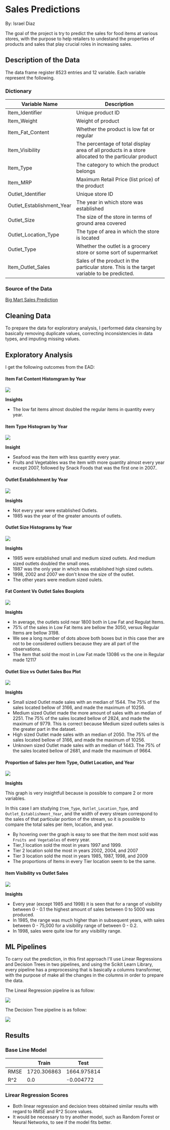 # Sales Predictions

By: Israel Diaz

The goal of the project is try to predict the sales for food items at various stores, with the purpose to help retailers to undestand the properties of products and sales that play crucial roles in increasing sales. 

## Description of the Data

The data frame register 8523 entries and 12 variable. Each variable represent the following.

### Dictionary

|Variable Name            	| Description |
|---------------------------|-------------|
|Item_Identifier            |	Unique product ID|
|Item_Weight	              | Weight of product|
|Item_Fat_Content           |	Whether the product is low fat or regular|
|Item_Visibility          	|The percentage of total display area of all products in a store allocated to the particular product|
|Item_Type	                |The category to which the product belongs|
|Item_MRP	                  |Maximum Retail Price (list price) of the product|
|Outlet_Identifier          |Unique store ID|
|Outlet_Establishment_Year	|The year in which store was established|
|Outlet_Size	              |The size of the store in terms of ground area covered|
|Outlet_Location_Type	      |The type of area in which the store is located|
|Outlet_Type	              |Whether the outlet is a grocery store or some sort of supermarket|
|Item_Outlet_Sales         	|Sales of the product in the particular store. This is the target variable to be predicted. |

### Source of the Data

[Big Mart Sales Prediction](https://datahack.analyticsvidhya.com/contest/practice-problem-big-mart-sales-iii/)

## Cleaning Data

To prepare the data for exploratory analysis, I performed data cleansing by basically removing duplicate values, correcting inconsistencies in data types, and imputing missing values.

## Exploratory Analysis

I get the following outcomes from the EAD:

#### Item Fat Content Histomgram by Year

![](https://raw.githubusercontent.com/diazid/sales-predictions/main/histogram1.png)

**Insights**
* The low fat items almost doubled the regular items in quantity every year.

#### Item Type Histogram by Year

![](https://raw.githubusercontent.com/diazid/sales-predictions/main/histogram2.png)

**Insight**

* Seafood was the item with less quantity every year. 
* Fruits and Vegetables was the item with more quantity almost every year except 2007, followed by Snack Foods that was the first one in 2007..

#### Outlet Establishment by Year

![](https://raw.githubusercontent.com/diazid/sales-predictions/main/histogram3.png)

**Insights**

* Not every year were established Outlets.
* 1985 was the year of the greater amounts of outlets. 

#### Outlet Size Histograms by Year

![](https://raw.githubusercontent.com/diazid/sales-predictions/main/histogram4.png)

**Insights**

* 1985 were established small and medium sized outlets. And medium sized outlets doubled the small ones.
* 1987 was the only year in which was established high sized outlets. 
* 1998, 2002 and 2007 we don't know the size of the outlet.
* The other years were medium sized oulets. 

#### Fat Content Vs Outlet Sales Boxplots

![](https://github.com/diazid/sales-predictions/raw/main/boxplot1.png)

**Insights**

* In average, the outlets sold near 1800 both in Low Fat and Regulat Items. 
* 75% of the sales in Low Fat items are bellow the 3050, versus Regular Items are bellow 3198.
* We see a long number of dots above both boxes but in this case ther are not to be considered outliers because they are all part of the observations. 
* The item that sold the most in Low Fat made 13086 vs the one in Regular made 12117

#### Outlet Size vs Outlet Sales Box Plot

![](https://github.com/diazid/sales-predictions/raw/main/boxplot2.png)

**Insights**

* Small sized Outlet made sales with an median of 1544. The 75% of the sales located bellow of 3166, and made the maximum of 10256. 
* Medium sized Outlet made the more amount of sales with an median of 2251. The 75% of the sales located bellow of 2824, and made the maximum of 9779. This is correct because Medium sized outlets sales is the greater part in the dataset. 
* High sized Outlet made sales with an median of 2050. The 75% of the sales located bellow of 3166, and made the maximum of 10256. 
* Unknown sized Outlet made sales with an median of 1443. The 75% of the sales located bellow of 2681, and made the maximum of 9664. 

#### Proportion of Sales per Item Type, Outlet Location, and Year

![](https://github.com/diazid/sales-predictions/raw/main/paralelset.png)

**Insights**

This graph is very insightfull because is possible to compare 2 or more  variables. 

In this case I am studying `Item_Type`, `Outlet_Location_Type`, and `Outlet_Establishment_Year`, and the width of every stream correspond to the sales of that particular portion of the stream, so it is possible to compare the total sales per item, location, and year. 

* By hovering over the graph is easy to see that the item most sold was `Fruits and Vegetables` of every year.
* Tier_1 location sold the most in years 1997 and 1999.
* Tier 2 location sold the most in years 2002, 2004, and 2007
* Tier 3 location sold the most in years 1985, 1987, 1998, and 2009
* The proportions of Items in every Tier location seem to be the same.

#### Item Visibility vs Outlet Sales

![](https://github.com/diazid/sales-predictions/raw/main/multihistogram1.png)

**Insights**

* Every year (except 1985 and 1998) it is seen that for a range of visibility between 0 - 0.1 the highest amount of sales between 0 to 5000 was produced.
* In 1985, the range was much higher than in subsequent years, with sales between 0 - 75,000 for a visibility range of between 0 - 0.2.
* In 1998, sales were quite low for any visibility range.

## ML Pipelines

To carry out the prediction, in this first approach I'll use Linear Regressions and Decision Trees in two pipelines, and using the Scikit Learn Library, every pipeline has a preprocessing that is basically a columns transformer, with the purpose of make all the changes in the columns in order to prepare the data.

The Lineal Regression pipeline is as follow:

![](https://github.com/diazid/sales-predictions/raw/main/lreg_pipeline.png)

The Decision Tree pipeline is as follow:

![](https://github.com/diazid/sales-predictions/raw/main/dtree_pipeline.png)

## Results

### Base Line Model

|     | Train       | Test        |
|-----|-------------|-------------|
|RMSE | 1720.306863 | 1664.975814 |
|R^2  | 0.0         | -0.004772   | 

### Lirear Regression Scores



* Both linear regression and decision trees obtained similar results with regard to RMSE and R^2 Score values.
* It would be necessary to try another model, such as Random Forest or Neural Networks, to see if the model fits better.


